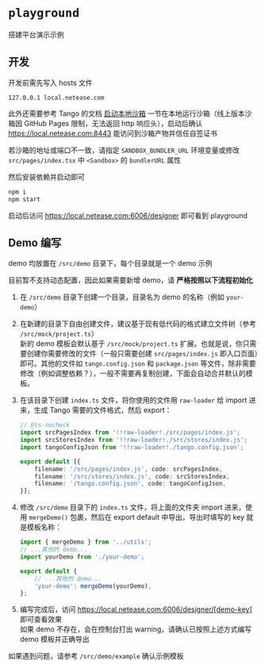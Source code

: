 # `playground`

搭建平台演示示例

## 开发

开发前需先写入 hosts 文件

```hosts
127.0.0.1 local.netease.com
```

此外还需要参考 Tango 的文档 [启动本地沙箱](https://netease.github.io/tango/docs/designer/quick-start#%E5%90%AF%E5%8A%A8%E6%9C%AC%E5%9C%B0%E6%B2%99%E7%AE%B1) 一节在本地运行沙箱（线上版本沙箱因 GitHub Pages 限制，无法返回 http 响应头），启动后确认 https://local.netease.com:8443 能访问到沙箱产物并信任自签证书

若沙箱的地址或端口不一致，请指定 `SANDBOX_BUNDLER_URL` 环境变量或修改 `src/pages/index.tsx` 中 `<Sandbox>` 的 `bundlerURL` 属性

然后安装依赖并启动即可

```sh
npm i
npm start
```

启动后访问 https://local.netease.com:6006/designer 即可看到 playground

## Demo 编写

demo 均放置在 `/src/demo` 目录下，每个目录就是一个 demo 示例

目前暂不支持动态配置，因此如果需要新增 demo，请 **严格按照以下流程初始化**

1.  在 `/src/demo` 目录下创建一个目录，目录名为 demo 的名称（例如 `your-demo`）

2.  在新建的目录下自由创建文件，建议基于现有低代码的格式建立文件树（参考 `/src/mock/project.ts`）  
    新的 demo 模板会默认基于 `/src/mock/project.ts` 扩展。也就是说，你只需要创建你需要修改的文件（一般只需要创建 `src/pages/index.js` 即入口页面）即可。其他的文件如 `tango.config.json` 和 `package.json` 等文件，除非需要修改（例如调整依赖？），一般不需要再复制创建，下面会自动合并默认的模板。

3.  在该目录下创建 `index.ts` 文件，将你使用的文件用 `raw-loader` 给 import 进来，生成 Tango 需要的文件格式，然后 export：
    ```ts
    // @ts-nocheck
    import srcPagesIndex from '!!raw-loader!./src/pages/index.js';
    import srcStoresIndex from '!!raw-loader!./src/stores/index.js';
    import tangoConfigJson from '!!raw-loader!./tango.config.json';

    export default [{
        filename: '/src/pages/index.js', code: srcPagesIndex,
        filename: '/src/stores/index.js', code: srcStoresIndex,
        filename: '/tango.config.json', code: tangoConfigJson,
    }];
    ```

4.  修改 `/src/demo` 目录下的 `index.ts` 文件，将上面的文件夹 import 进来，使用 `mergeDemo()` 包裹，然后在 export default 中导出，导出时填写的 key 就是模板名称：
    ```ts
    import { mergeDemo } from '../utils';
    // ...其他的 demo...
    import yourDemo from './your-demo';

    export default {
        // ...其他的 demo...
        'your-demo': mergeDemo(yourDemo),
    };
    ```

5.  编写完成后，访问 https://local.netease.com:6006/designer/[demo-key] 即可查看效果  
    如果 demo 不存在，会在控制台打出 warning，请确认已按照上述方式编写 demo 模板并正确导出

如果遇到问题，请参考 `/src/demo/example` 确认示例模板
